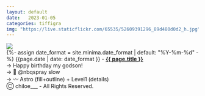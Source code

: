 ```yaml
---
layout: default
date:   2023-01-05
categories: tiffigra
img: "https://live.staticflickr.com/65535/52609391296_89d480d0d2_h.jpg"
---
```


<picture>
    <source srcset="{{page.img}}" media="(min-width: 800px)">
    <img src="{{page.img}}" />
</picture>

<br>
{%- assign date_format = site.minima.date_format | default: "%Y-%m-%d" -%} 
<span class="post-meta">{{page.date | date: date_format }} - </span><a style="font-weight: 700;" href="https://www.instagram.com/chiloe____/">{{ page.title }}</a><br>
<span class="post-meta">
→ Happy birthday my godson!<br>
→ 🥫 @nbqspray slow <br>
→ 〰️ Astro (fill+outline) + Level1 (details)
</span>

<br>
<span class="post-meta" onclick="window.location='https://www.instagram.com/chiloe____/'">Ⓒ chiloe___ - All Rights Reserved.</span>
